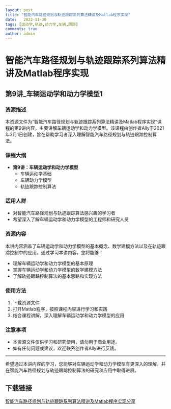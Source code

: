 ```yaml
---
layout: post
title: "智能汽车路径规划与轨迹跟踪系列算法精讲及Matlab程序实现"
date:   2022-11-30
tags: [运动学,轨迹,动力学,车辆,跟踪]
comments: true
author: admin
---
```

# 智能汽车路径规划与轨迹跟踪系列算法精讲及Matlab程序实现

## 第9讲_车辆运动学和动力学模型1

### 资源描述
本资源文件为“智能汽车路径规划与轨迹跟踪系列算法精讲及Matlab程序实现”课程的第9讲内容，主要讲解车辆运动学和动力学模型。该课程由创作者Ally于2021年3月1日创建，旨在帮助学习者深入理解智能汽车路径规划与轨迹跟踪控制算法。

### 课程大纲
- **第9讲：车辆运动学和动力学模型**
  - 车辆运动学基础
  - 车辆动力学模型
  - 轨迹跟踪控制算法

### 适用人群
- 对智能汽车路径规划与轨迹跟踪算法感兴趣的学习者
- 希望深入了解车辆运动学和动力学模型的工程师和研究人员

### 资源内容
本讲内容涵盖了车辆运动学和动力学模型的基本概念、数学建模方法以及在轨迹跟踪控制中的应用。通过学习本讲内容，您将能够：
- 理解车辆运动学和动力学模型的基本原理
- 掌握车辆运动学和动力学模型的数学建模方法
- 了解轨迹跟踪控制算法的基本思路和实现方法

### 使用方法
1. 下载资源文件
2. 打开Matlab程序，按照课程内容进行学习和实践
3. 结合课程讲解，深入理解车辆运动学和动力学模型的应用

### 注意事项
- 本资源文件仅供学习和研究使用，请勿用于商业用途。
- 如有任何问题或建议，欢迎联系创作者Ally进行反馈。

---

希望通过本讲内容的学习，您能够对车辆运动学和动力学模型有更深入的理解，并在智能汽车路径规划与轨迹跟踪控制算法的研究和应用中取得进展。

## 下载链接

[智能汽车路径规划与轨迹跟踪系列算法精讲及Matlab程序实现分享](https://pan.quark.cn/s/20fd10517fe3)